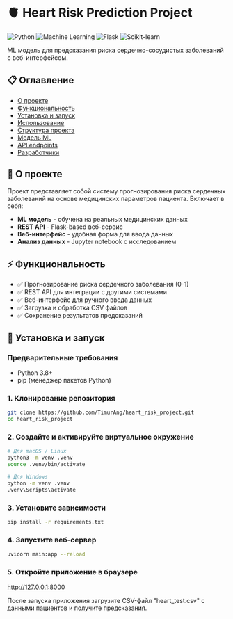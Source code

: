 # 🫀 Heart Risk Prediction Project

![Python](https://img.shields.io/badge/Python-3.8%2B-blue)
![Machine Learning](https://img.shields.io/badge/Machine-Learning-orange)
![Flask](https://img.shields.io/badge/Web-Framework-green)
![Scikit-learn](https://img.shields.io/badge/Scikit--learn-1.2%2B-yellow)

ML модель для предсказания риска сердечно-сосудистых заболеваний с веб-интерфейсом.

## 📋 Оглавление

- [О проекте](#о-проекте)
- [Функциональность](#функциональность)
- [Установка и запуск](#установка-и-запуск)
- [Использование](#использование)
- [Структура проекта](#структура-проекта)
- [Модель ML](#модель-ml)
- [API endpoints](#api-endpoints)
- [Разработчики](#разработчики)

## 🎯 О проекте

Проект представляет собой систему прогнозирования риска сердечных заболеваний на основе медицинских параметров пациента. Включает в себя:

- **ML модель** - обучена на реальных медицинских данных
- **REST API** - Flask-based веб-сервис
- **Веб-интерфейс** - удобная форма для ввода данных
- **Анализ данных** - Jupyter notebook с исследованием

## ⚡ Функциональность

- ✅ Прогнозирование риска сердечного заболевания (0-1)
- ✅ REST API для интеграции с другими системами
- ✅ Веб-интерфейс для ручного ввода данных
- ✅ Загрузка и обработка CSV файлов
- ✅ Сохранение результатов предсказаний

## 🚀 Установка и запуск

### Предварительные требования

- Python 3.8+
- pip (менеджер пакетов Python)

### 1. Клонирование репозитория
```bash
git clone https://github.com/TimurAng/heart_risk_project.git
cd heart_risk_project
```
### 2. Создайте и активируйте виртуальное окружение
```bash
# Для macOS / Linux
python3 -m venv .venv
source .venv/bin/activate

# Для Windows
python -m venv .venv
.venv\Scripts\activate
```
### 3. Установите зависимости
```bash
pip install -r requirements.txt
```
### 4. Запустите веб-сервер
```bash
uvicorn main:app --reload
```
### 5. Откройте приложение в браузере

http://127.0.0.1:8000

После запуска приложения загрузите CSV-файл "heart_test.csv" с данными пациентов и получите предсказания.

